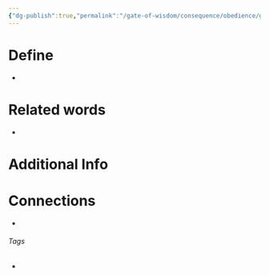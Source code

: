```yaml
---
{"dg-publish":true,"permalink":"/gate-of-wisdom/consequence/obedience/grace/","tags":["#GateWisdom","#ConcequenceObedience"]}
---
```


# Define
- 

# Related words
- 

# Additional Info


# Connections


- 

###### Tags
- 